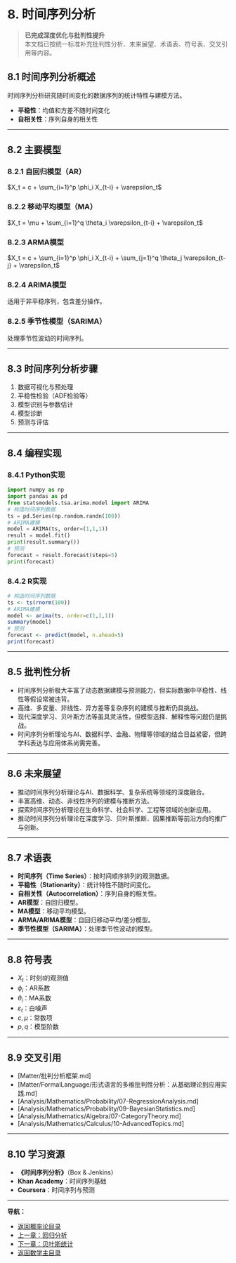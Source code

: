 # 8. 时间序列分析

> **已完成深度优化与批判性提升**  
> 本文档已按统一标准补充批判性分析、未来展望、术语表、符号表、交叉引用等内容。

## 8.1 时间序列分析概述

时间序列分析研究随时间变化的数据序列的统计特性与建模方法。

- **平稳性**：均值和方差不随时间变化
- **自相关性**：序列自身的相关性

---

## 8.2 主要模型

### 8.2.1 自回归模型（AR）

$X_t = c + \sum_{i=1}^p \phi_i X_{t-i} + \varepsilon_t$

### 8.2.2 移动平均模型（MA）

$X_t = \mu + \sum_{i=1}^q \theta_i \varepsilon_{t-i} + \varepsilon_t$

### 8.2.3 ARMA模型

$X_t = c + \sum_{i=1}^p \phi_i X_{t-i} + \sum_{j=1}^q \theta_j \varepsilon_{t-j} + \varepsilon_t$

### 8.2.4 ARIMA模型

适用于非平稳序列，包含差分操作。

### 8.2.5 季节性模型（SARIMA）

处理季节性波动的时间序列。

---

## 8.3 时间序列分析步骤

1. 数据可视化与预处理
2. 平稳性检验（ADF检验等）
3. 模型识别与参数估计
4. 模型诊断
5. 预测与评估

---

## 8.4 编程实现

### 8.4.1 Python实现

```python
import numpy as np
import pandas as pd
from statsmodels.tsa.arima.model import ARIMA
# 构造时间序列数据
ts = pd.Series(np.random.randn(100))
# ARIMA建模
model = ARIMA(ts, order=(1,1,1))
result = model.fit()
print(result.summary())
# 预测
forecast = result.forecast(steps=5)
print(forecast)
```

### 8.4.2 R实现

```r
# 构造时间序列数据
ts <- ts(rnorm(100))
# ARIMA建模
model <- arima(ts, order=c(1,1,1))
summary(model)
# 预测
forecast <- predict(model, n.ahead=5)
print(forecast)
```

---

## 8.5 批判性分析

- 时间序列分析极大丰富了动态数据建模与预测能力，但实际数据中平稳性、线性等假设常被违背。
- 高维、多变量、非线性、异方差等复杂序列的建模与推断仍具挑战。
- 现代深度学习、贝叶斯方法等虽具灵活性，但模型选择、解释性等问题仍是挑战。
- 时间序列分析理论与AI、数据科学、金融、物理等领域的结合日益紧密，但跨学科表达与应用体系尚需完善。

---

## 8.6 未来展望

- 推动时间序列分析理论与AI、数据科学、复杂系统等领域的深度融合。
- 丰富高维、动态、非线性序列的建模与推断方法。
- 探索时间序列分析理论在生命科学、社会科学、工程等领域的创新应用。
- 推动时间序列分析理论在深度学习、贝叶斯推断、因果推断等前沿方向的推广与创新。

---

## 8.7 术语表

- **时间序列（Time Series）**：按时间顺序排列的观测数据。
- **平稳性（Stationarity）**：统计特性不随时间变化。
- **自相关性（Autocorrelation）**：序列自身的相关性。
- **AR模型**：自回归模型。
- **MA模型**：移动平均模型。
- **ARMA/ARIMA模型**：自回归移动平均/差分模型。
- **季节性模型（SARIMA）**：处理季节性波动的模型。

---

## 8.8 符号表

- $X_t$：时刻$t$的观测值
- $\phi_i$：AR系数
- $\theta_i$：MA系数
- $\varepsilon_t$：白噪声
- $c, \mu$：常数项
- $p, q$：模型阶数

---

## 8.9 交叉引用

- [Matter/批判分析框架.md]
- [Matter/FormalLanguage/形式语言的多维批判性分析：从基础理论到应用实践.md]
- [Analysis/Mathematics/Probability/07-RegressionAnalysis.md]
- [Analysis/Mathematics/Probability/09-BayesianStatistics.md]
- [Analysis/Mathematics/Algebra/07-CategoryTheory.md]
- [Analysis/Mathematics/Calculus/10-AdvancedTopics.md]

---

## 8.10 学习资源

- **《时间序列分析》**（Box & Jenkins）
- **Khan Academy**：时间序列基础
- **Coursera**：时间序列与预测

---
**导航：**

- [返回概率论目录](README.md)
- [上一章：回归分析](07-RegressionAnalysis.md)
- [下一章：贝叶斯统计](09-BayesianStatistics.md)
- [返回数学主目录](../README.md)

